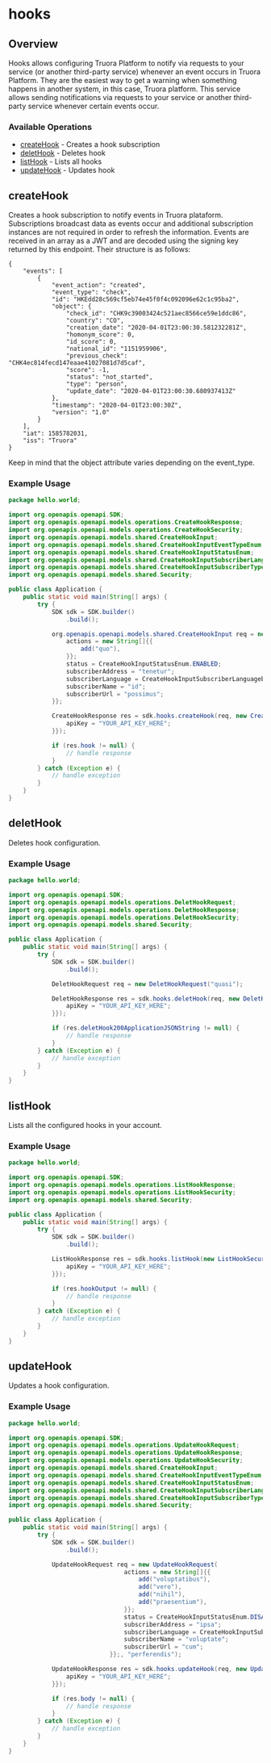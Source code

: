 # hooks

## Overview

Hooks allows configuring Truora Platform to notify via requests to your service (or another third-party service) whenever an event occurs in Truora Platform. They are the easiest way to get a warning when something happens in another system, in this case, Truora platform. This service allows sending notifications via requests to your service or another third-party service whenever certain events occur.

### Available Operations

* [createHook](#createhook) - Creates a hook subscription
* [deletHook](#delethook) - Deletes hook
* [listHook](#listhook) - Lists all hooks
* [updateHook](#updatehook) - Updates hook

## createHook

Creates a hook subscription to notify events in Truora plataform. Subscriptions broadcast data as events occur and additional subscription instances are not required in order to refresh the information. Events are received in an array as a JWT and are decoded using the signing key returned by this endpoint. Their structure is as follows:

```
{
    "events": [
        {
            "event_action": "created",
            "event_type": "check",
            "id": "HKEdd28c569cf5eb74e45f0f4c092096e62c1c95ba2",
            "object": {
                "check_id": "CHK9c39003424c521aec8566ce59e1ddc86",
                "country": "CO",
                "creation_date": "2020-04-01T23:00:30.581232281Z",
                "homonym_score": 0,
                "id_score": 0,
                "national_id": "1151959906",
                "previous_check": "CHK4ec814fecd147eaae41027081d7d5caf",
                "score": -1,
                "status": "not_started",
                "type": "person",
                "update_date": "2020-04-01T23:00:30.680937413Z"
            },
            "timestamp": "2020-04-01T23:00:30Z",
            "version": "1.0"
        }
    ],
    "iat": 1585782031,
    "iss": "Truora"
}
```

Keep in mind that the object attribute varies depending on the event_type.

### Example Usage

```java
package hello.world;

import org.openapis.openapi.SDK;
import org.openapis.openapi.models.operations.CreateHookResponse;
import org.openapis.openapi.models.operations.CreateHookSecurity;
import org.openapis.openapi.models.shared.CreateHookInput;
import org.openapis.openapi.models.shared.CreateHookInputEventTypeEnum;
import org.openapis.openapi.models.shared.CreateHookInputStatusEnum;
import org.openapis.openapi.models.shared.CreateHookInputSubscriberLanguageEnum;
import org.openapis.openapi.models.shared.CreateHookInputSubscriberTypeEnum;
import org.openapis.openapi.models.shared.Security;

public class Application {
    public static void main(String[] args) {
        try {
            SDK sdk = SDK.builder()
                .build();

            org.openapis.openapi.models.shared.CreateHookInput req = new CreateHookInput(CreateHookInputEventTypeEnum.CHECK, CreateHookInputSubscriberTypeEnum.WEB) {{
                actions = new String[]{{
                    add("quo"),
                }};
                status = CreateHookInputStatusEnum.ENABLED;
                subscriberAddress = "tenetur";
                subscriberLanguage = CreateHookInputSubscriberLanguageEnum.HI;
                subscriberName = "id";
                subscriberUrl = "possimus";
            }};            

            CreateHookResponse res = sdk.hooks.createHook(req, new CreateHookSecurity("aut") {{
                apiKey = "YOUR_API_KEY_HERE";
            }});

            if (res.hook != null) {
                // handle response
            }
        } catch (Exception e) {
            // handle exception
        }
    }
}
```

## deletHook

Deletes hook configuration.

### Example Usage

```java
package hello.world;

import org.openapis.openapi.SDK;
import org.openapis.openapi.models.operations.DeletHookRequest;
import org.openapis.openapi.models.operations.DeletHookResponse;
import org.openapis.openapi.models.operations.DeletHookSecurity;
import org.openapis.openapi.models.shared.Security;

public class Application {
    public static void main(String[] args) {
        try {
            SDK sdk = SDK.builder()
                .build();

            DeletHookRequest req = new DeletHookRequest("quasi");            

            DeletHookResponse res = sdk.hooks.deletHook(req, new DeletHookSecurity("error") {{
                apiKey = "YOUR_API_KEY_HERE";
            }});

            if (res.deletHook200ApplicationJSONString != null) {
                // handle response
            }
        } catch (Exception e) {
            // handle exception
        }
    }
}
```

## listHook

Lists all the configured hooks in your account.

### Example Usage

```java
package hello.world;

import org.openapis.openapi.SDK;
import org.openapis.openapi.models.operations.ListHookResponse;
import org.openapis.openapi.models.operations.ListHookSecurity;
import org.openapis.openapi.models.shared.Security;

public class Application {
    public static void main(String[] args) {
        try {
            SDK sdk = SDK.builder()
                .build();

            ListHookResponse res = sdk.hooks.listHook(new ListHookSecurity("temporibus") {{
                apiKey = "YOUR_API_KEY_HERE";
            }});

            if (res.hookOutput != null) {
                // handle response
            }
        } catch (Exception e) {
            // handle exception
        }
    }
}
```

## updateHook

Updates a hook configuration.

### Example Usage

```java
package hello.world;

import org.openapis.openapi.SDK;
import org.openapis.openapi.models.operations.UpdateHookRequest;
import org.openapis.openapi.models.operations.UpdateHookResponse;
import org.openapis.openapi.models.operations.UpdateHookSecurity;
import org.openapis.openapi.models.shared.CreateHookInput;
import org.openapis.openapi.models.shared.CreateHookInputEventTypeEnum;
import org.openapis.openapi.models.shared.CreateHookInputStatusEnum;
import org.openapis.openapi.models.shared.CreateHookInputSubscriberLanguageEnum;
import org.openapis.openapi.models.shared.CreateHookInputSubscriberTypeEnum;
import org.openapis.openapi.models.shared.Security;

public class Application {
    public static void main(String[] args) {
        try {
            SDK sdk = SDK.builder()
                .build();

            UpdateHookRequest req = new UpdateHookRequest(                new CreateHookInput(CreateHookInputEventTypeEnum.CONTINUOUS_CHECK, CreateHookInputSubscriberTypeEnum.WEB) {{
                                actions = new String[]{{
                                    add("voluptatibus"),
                                    add("vero"),
                                    add("nihil"),
                                    add("praesentium"),
                                }};
                                status = CreateHookInputStatusEnum.DISABLED;
                                subscriberAddress = "ipsa";
                                subscriberLanguage = CreateHookInputSubscriberLanguageEnum.NL;
                                subscriberName = "voluptate";
                                subscriberUrl = "cum";
                            }};, "perferendis");            

            UpdateHookResponse res = sdk.hooks.updateHook(req, new UpdateHookSecurity("doloremque") {{
                apiKey = "YOUR_API_KEY_HERE";
            }});

            if (res.body != null) {
                // handle response
            }
        } catch (Exception e) {
            // handle exception
        }
    }
}
```
